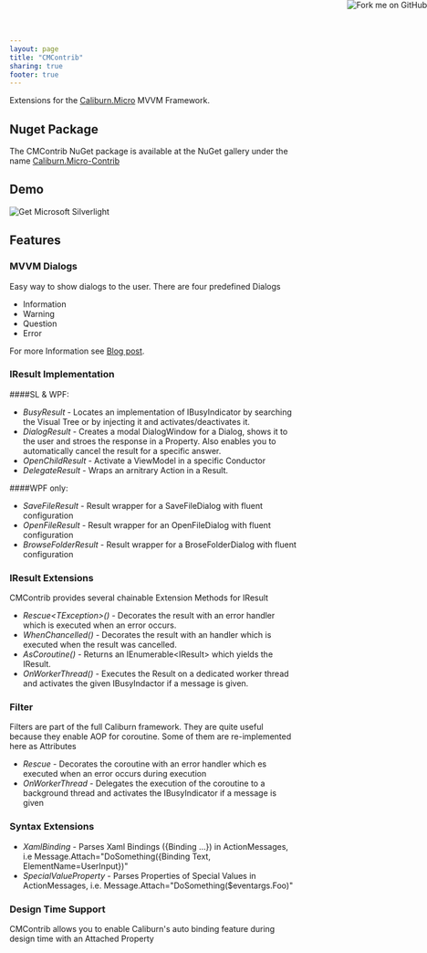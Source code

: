```yaml
---
layout: page
title: "CMContrib"
sharing: true
footer: true
---
```


<a href="http://github.com/kmees/cmcontrib"><img style="position: absolute; top: 0; right: 0; border: 0; box-shadow: 0pt 0pt 0pt transparent;" src="https://a248.e.akamai.net/assets.github.com/img/7afbc8b248c68eb468279e8c17986ad46549fb71/687474703a2f2f73332e616d617a6f6e6177732e636f6d2f6769746875622f726962626f6e732f666f726b6d655f72696768745f6461726b626c75655f3132313632312e706e67" alt="Fork me on GitHub"></a>

Extensions for the [Caliburn.Micro](http://caliburnmicro.codeplex.com/) MVVM Framework.

## Nuget Package
The CMContrib NuGet package is available at the NuGet gallery under the name [Caliburn.Micro-Contrib](http://nuget.org/packages/Caliburn.Micro-Contrib)

## Demo

<div id="silverlightControlHost">
  <object data="data:application/x-silverlight-2," type="application/x-silverlight-2" width="100%" height="600">
    <param name="source" value="../sl/Caliburn.Micro.Contrib.SL.Demo.xap"/>
    <param name="background" value="white" />
    <param name="minRuntimeVersion" value="4.0.60310.0" />
    <param name="autoUpgrade" value="true" />
    <a href="http://go.microsoft.com/fwlink/?LinkID=149156&v=4.0.60310.0" style="text-decoration:none">
      <img src="http://go.microsoft.com/fwlink/?LinkId=161376" alt="Get Microsoft Silverlight" style="border-style:none"/>
    </a>
  </object>
</div>

## Features

### MVVM Dialogs
Easy way to show dialogs to the user. There are four predefined Dialogs

- Information
- Warning
- Question
- Error
 
For more Information see [Blog post](http://kmees.github.com/blog/2011/06/16/mvvm-dialogs-with-caliburn-dot-micro/).

### IResult Implementation

####SL & WPF:

- *BusyResult* - Locates an implementation of IBusyIndicator by searching the Visual Tree or by injecting it and activates/deactivates it.
- *DialogResult* - Creates a modal DialogWindow for a Dialog, shows it to the user and stroes the response in a Property. Also enables you to automatically cancel the result for a specific answer.
- *OpenChildResult* - Activate a ViewModel in a specific Conductor
- *DelegateResult* - Wraps an arnitrary Action in a Result.

####WPF only:

- *SaveFileResult* - Result wrapper for a SaveFileDialog with fluent configuration
- *OpenFileResult* - Result wrapper for an OpenFileDialog with fluent configuration
- *BrowseFolderResult* - Result wrapper for a BroseFolderDialog with fluent configuration

### IResult Extensions
CMContrib provides several chainable Extension Methods for IResult

- *Rescue&lt;TException&gt;()* - Decorates the result with an error handler which is executed when an error occurs.
- *WhenChancelled()* - Decorates the result with an handler which is executed when the result was cancelled.
- *AsCoroutine()* - Returns an IEnumerable&lt;IResult&gt; which yields the IResult.
- *OnWorkerThread()* - Executes the Result on a dedicated worker thread and activates the given IBusyIndactor if a message is given.

### Filter
Filters are part of the full Caliburn framework. They are quite useful because they enable AOP for coroutine. Some of them are re-implemented here as Attributes

- *Rescue* - Decorates the coroutine with an error handler which es executed when an error occurs during execution
- *OnWorkerThread* - Delegates the execution of the coroutine to a background thread and activates the IBusyIndicator if a message is given

### Syntax Extensions

- *XamlBinding* - Parses Xaml Bindings ({Binding ...}) in ActionMessages, i.e Message.Attach="DoSomething({Binding Text, ElementName=UserInput})"
- *SpecialValueProperty* - Parses Properties of Special Values in ActionMessages, i.e. Message.Attach="DoSomething($eventargs.Foo)"

### Design Time Support
CMContrib allows you to enable Caliburn's auto binding feature during design time with an Attached Property
